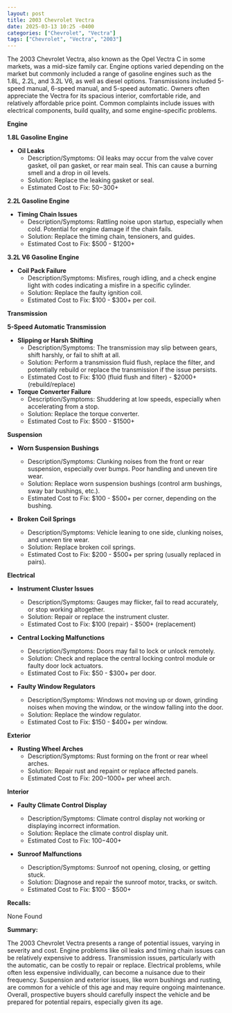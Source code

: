 ```yaml
---
layout: post
title: 2003 Chevrolet Vectra
date: 2025-03-13 10:25 -0400
categories: ["Chevrolet", "Vectra"]
tags: ["Chevrolet", "Vectra", "2003"]
---
```

The 2003 Chevrolet Vectra, also known as the Opel Vectra C in some markets, was a mid-size family car. Engine options varied depending on the market but commonly included a range of gasoline engines such as the 1.8L, 2.2L, and 3.2L V6, as well as diesel options. Transmissions included 5-speed manual, 6-speed manual, and 5-speed automatic. Owners often appreciate the Vectra for its spacious interior, comfortable ride, and relatively affordable price point. Common complaints include issues with electrical components, build quality, and some engine-specific problems.

**Engine**

**1.8L Gasoline Engine**

*   **Oil Leaks**
    *   Description/Symptoms: Oil leaks may occur from the valve cover gasket, oil pan gasket, or rear main seal. This can cause a burning smell and a drop in oil levels.
    *   Solution: Replace the leaking gasket or seal.
    *   Estimated Cost to Fix: $50-$300+

**2.2L Gasoline Engine**

*   **Timing Chain Issues**
    *   Description/Symptoms: Rattling noise upon startup, especially when cold. Potential for engine damage if the chain fails.
    *   Solution: Replace the timing chain, tensioners, and guides.
    *   Estimated Cost to Fix: $500 - $1200+

**3.2L V6 Gasoline Engine**

*   **Coil Pack Failure**
    *   Description/Symptoms: Misfires, rough idling, and a check engine light with codes indicating a misfire in a specific cylinder.
    *   Solution: Replace the faulty ignition coil.
    *   Estimated Cost to Fix: $100 - $300+ per coil.

**Transmission**

**5-Speed Automatic Transmission**

*   **Slipping or Harsh Shifting**
    *   Description/Symptoms: The transmission may slip between gears, shift harshly, or fail to shift at all.
    *   Solution: Perform a transmission fluid flush, replace the filter, and potentially rebuild or replace the transmission if the issue persists.
    *   Estimated Cost to Fix: $100 (fluid flush and filter) - $2000+ (rebuild/replace)
*   **Torque Converter Failure**
    *   Description/Symptoms: Shuddering at low speeds, especially when accelerating from a stop.
    *   Solution: Replace the torque converter.
    *   Estimated Cost to Fix: $500 - $1500+

**Suspension**

*   **Worn Suspension Bushings**
    *   Description/Symptoms: Clunking noises from the front or rear suspension, especially over bumps. Poor handling and uneven tire wear.
    *   Solution: Replace worn suspension bushings (control arm bushings, sway bar bushings, etc.).
    *   Estimated Cost to Fix: $100 - $500+ per corner, depending on the bushing.

*   **Broken Coil Springs**
    *   Description/Symptoms: Vehicle leaning to one side, clunking noises, and uneven tire wear.
    *   Solution: Replace broken coil springs.
    *   Estimated Cost to Fix: $200 - $500+ per spring (usually replaced in pairs).

**Electrical**

*   **Instrument Cluster Issues**
    *   Description/Symptoms: Gauges may flicker, fail to read accurately, or stop working altogether.
    *   Solution: Repair or replace the instrument cluster.
    *   Estimated Cost to Fix: $100 (repair) - $500+ (replacement)

*   **Central Locking Malfunctions**
    *   Description/Symptoms: Doors may fail to lock or unlock remotely.
    *   Solution: Check and replace the central locking control module or faulty door lock actuators.
    *   Estimated Cost to Fix: $50 - $300+ per door.

*   **Faulty Window Regulators**
    * Description/Symptoms: Windows not moving up or down, grinding noises when moving the window, or the window falling into the door.
    * Solution: Replace the window regulator.
    * Estimated Cost to Fix: $150 - $400+ per window.

**Exterior**

*   **Rusting Wheel Arches**
    *   Description/Symptoms: Rust forming on the front or rear wheel arches.
    *   Solution: Repair rust and repaint or replace affected panels.
    *   Estimated Cost to Fix: $200-$1000+ per wheel arch.

**Interior**

*   **Faulty Climate Control Display**
    *   Description/Symptoms: Climate control display not working or displaying incorrect information.
    *   Solution: Replace the climate control display unit.
    *   Estimated Cost to Fix: $100-$400+

*   **Sunroof Malfunctions**
    *   Description/Symptoms: Sunroof not opening, closing, or getting stuck.
    *   Solution: Diagnose and repair the sunroof motor, tracks, or switch.
    *   Estimated Cost to Fix: $100 - $500+

**Recalls:**

None Found

**Summary:**

The 2003 Chevrolet Vectra presents a range of potential issues, varying in severity and cost. Engine problems like oil leaks and timing chain issues can be relatively expensive to address. Transmission issues, particularly with the automatic, can be costly to repair or replace. Electrical problems, while often less expensive individually, can become a nuisance due to their frequency. Suspension and exterior issues, like worn bushings and rusting, are common for a vehicle of this age and may require ongoing maintenance. Overall, prospective buyers should carefully inspect the vehicle and be prepared for potential repairs, especially given its age.


